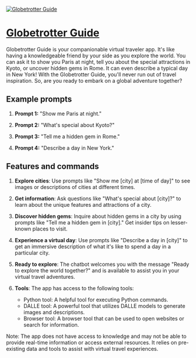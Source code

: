 [![Globetrotter Guide](https://files.oaiusercontent.com/file-2JQKqRsBSvv8tmASPaGrWKiN?se=2123-10-16T11%3A39%3A51Z&sp=r&sv=2021-08-06&sr=b&rscc=max-age%3D31536000%2C%20immutable&rscd=attachment%3B%20filename%3Dae88dd22-9c4b-465f-b6b5-5ee850754938.png&sig=xraYKxd/%2BNlpOcKF0m1vNk0bojrv349fe8bQHHOavfA%3D)](https://chat.openai.com/g/g-DU8j6v4pW-globetrotter-guide)

# [Globetrotter Guide](https://chat.openai.com/g/g-DU8j6v4pW-globetrotter-guide)

Globetrotter Guide is your companionable virtual traveler app. It's like having a knowledgeable friend by your side as you explore the world. You can ask it to show you Paris at night, tell you about the special attractions in Kyoto, or uncover hidden gems in Rome. It can even describe a typical day in New York! With the Globetrotter Guide, you'll never run out of travel inspiration. So, are you ready to embark on a global adventure together?

## Example prompts

1. **Prompt 1:** "Show me Paris at night."

2. **Prompt 2:** "What's special about Kyoto?"

3. **Prompt 3:** "Tell me a hidden gem in Rome."

4. **Prompt 4:** "Describe a day in New York."


## Features and commands

1. **Explore cities**: Use prompts like "Show me [city] at [time of day]" to see images or descriptions of cities at different times.

2. **Get information**: Ask questions like "What's special about [city]?" to learn about the unique features and attractions of a city.

3. **Discover hidden gems**: Inquire about hidden gems in a city by using prompts like "Tell me a hidden gem in [city]." Get insider tips on lesser-known places to visit.

4. **Experience a virtual day**: Use prompts like "Describe a day in [city]" to get an immersive description of what it's like to spend a day in a particular city. 

5. **Ready to explore**: The chatbot welcomes you with the message "Ready to explore the world together?" and is available to assist you in your virtual travel adventures.

6. **Tools**: The app has access to the following tools:
   - Python tool: A helpful tool for executing Python commands.
   - DALLE tool: A powerful tool that utilizes DALLE models to generate images and descriptions.
   - Browser tool: A browser tool that can be used to open websites or search for information.

Note: The app does not have access to knowledge and may not be able to provide real-time information or access external resources. It relies on pre-existing data and tools to assist with virtual travel experiences.